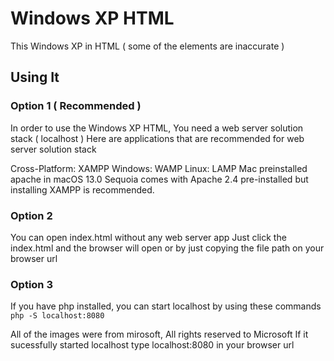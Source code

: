# Windows XP HTML

This Windows XP in HTML ( some of the elements are inaccurate )

## Using It ##

### Option 1 ( Recommended )

In order to use the Windows XP HTML, You need a web server solution stack  ( localhost )
Here are applications that are recommended for web server solution stack

Cross-Platform: XAMPP
Windows: WAMP
Linux: LAMP
Mac preinstalled apache in macOS 13.0 Sequoia comes with Apache 2.4 pre-installed but installing XAMPP is recommended.

### Option 2 

You can open index.html without any web server app 
Just click the index.html and the browser will open or by just copying the file path on your browser url

### Option 3

If you have php installed, you can start localhost by using these commands
`php -S localhost:8080`

All of the images were from mirosoft, All rights reserved to Microsoft
If it sucessfully started localhost type localhost:8080 in your browser url
